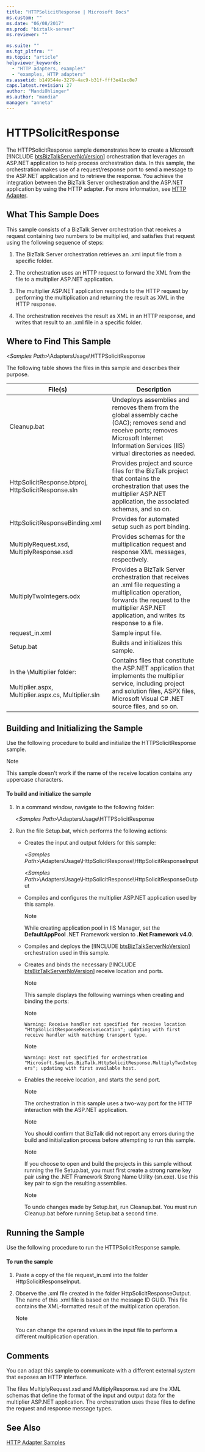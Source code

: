 ```yaml
---
title: "HTTPSolicitResponse | Microsoft Docs"
ms.custom: ""
ms.date: "06/08/2017"
ms.prod: "biztalk-server"
ms.reviewer: ""

ms.suite: ""
ms.tgt_pltfrm: ""
ms.topic: "article"
helpviewer_keywords: 
  - "HTTP adapters, examples"
  - "examples, HTTP adapters"
ms.assetid: b149544e-3279-4ac9-b31f-fff3e41ec8e7
caps.latest.revision: 27
author: "MandiOhlinger"
ms.author: "mandia"
manager: "anneta"
---
```

# HTTPSolicitResponse
The HTTPSolicitResponse sample demonstrates how to create a Microsoft [!INCLUDE [btsBizTalkServerNoVersion](../includes/btsbiztalkservernoversion-md.md)] orchestration that leverages an ASP.NET application to help process orchestration data. In this sample, the orchestration makes use of a request/response port to send a message to the ASP.NET application and to retrieve the response. You achieve the integration between the BizTalk Server orchestration and the ASP.NET application by using the HTTP adapter. For more information, see [HTTP Adapter](../core/http-adapter.md).  
  
## What This Sample Does  
 This sample consists of a BizTalk Server orchestration that receives a request containing two numbers to be multiplied, and satisfies that request using the following sequence of steps:  
  
1.  The BizTalk Server orchestration retrieves an .xml input file from a specific folder.  
  
2.  The orchestration uses an HTTP request to forward the XML from the file to a multiplier ASP.NET application.  
  
3.  The multiplier ASP.NET application responds to the HTTP request by performing the multiplication and returning the result as XML in the HTTP response.  
  
4.  The orchestration receives the result as XML in an HTTP response, and writes that result to an .xml file in a specific folder.  
  
## Where to Find This Sample  
 \<*Samples Path*\>\AdaptersUsage\HTTPSolicitResponse  
  
 The following table shows the files in this sample and describes their purpose.  
  
|File(s)|Description|  
|---------------|-----------------|  
|Cleanup.bat|Undeploys assemblies and removes them from the global assembly cache (GAC); removes send and receive ports; removes Microsoft Internet Information Services (IIS) virtual directories as needed.|  
|HttpSolicitResponse.btproj, HttpSolicitResponse.sln|Provides project and source files for the BizTalk project that contains the orchestration that uses the multiplier ASP.NET application, the associated schemas, and so on.|  
|HttpSolicitResponseBinding.xml|Provides for automated setup such as port binding.|  
|MultiplyRequest.xsd, MultiplyResponse.xsd|Provides schemas for the multiplication request and response XML messages, respectively.|  
|MultiplyTwoIntegers.odx|Provides a BizTalk Server orchestration that receives an .xml file requesting a multiplication operation, forwards the request to the multiplier ASP.NET application, and writes its response to a file.|  
|request_in.xml|Sample input file.|  
|Setup.bat|Builds and initializes this sample.|  
|In the \Multiplier folder:<br /><br /> Multiplier.aspx, Multiplier.aspx.cs, Multiplier.sln|Contains files that constitute the ASP.NET application that implements the multiplier service, including project and solution files, ASPX files, Microsoft Visual C# .NET source files, and so on.|  
  
## Building and Initializing the Sample  
 Use the following procedure to build and initialize the HTTPSolicitResponse sample.  
  
> [!NOTE]
>  This sample doesn't work if the name of the receive location contains any uppercase characters.  
  
#### To build and initialize the sample  
  
1. In a command window, navigate to the following folder:  
  
    \<*Samples Path*\>\AdaptersUsage\HTTPSolicitResponse  
  
2. Run the file Setup.bat, which performs the following actions:  
  
   - Creates the input and output folders for this sample:  
  
      \<*Samples Path*\>\AdaptersUsage\HttpSolicitResponse\HttpSolicitResponseInput  
  
      \<*Samples Path*\>\AdaptersUsage\HttpSolicitResponse\HttpSolicitResponseOutput  
  
   - Compiles and configures the multiplier ASP.NET application used by this sample.  
  
     > [!NOTE]
     >  While creating application pool in IIS Manager, set the **DefaultAppPool** .NET Framework version to **.Net Framework v4.0**.  
  
   - Compiles and deploys the [!INCLUDE [btsBizTalkServerNoVersion](../includes/btsbiztalkservernoversion-md.md)] orchestration used in this sample.  
  
   - Creates and binds the necessary [!INCLUDE [btsBizTalkServerNoVersion](../includes/btsbiztalkservernoversion-md.md)] receive location and ports.  
  
     > [!NOTE]
     >  This sample displays the following warnings when creating and binding the ports:  
  
     > [!NOTE]
     >  `Warning: Receive handler not specified for receive location "HttpSolicitResponseReceiveLocation"; updating with first receive handler with matching transport type.`  
  
     > [!NOTE]
     >  `Warning: Host not specified for orchestration "Microsoft.Samples.BizTalk.HttpSolicitResponse.MultiplyTwoIntegers"; updating with first available host.`  
  
   - Enables the receive location, and starts the send port.  
  
     > [!NOTE]
     >  The orchestration in this sample uses a two-way port for the HTTP interaction with the ASP.NET application.  
  
     > [!NOTE]
     >  You should confirm that BizTalk did not report any errors during the build and initialization process before attempting to run this sample.  
  
     > [!NOTE]
     >  If you choose to open and build the projects in this sample without running the file Setup.bat, you must first create a strong name key pair using the .NET Framework Strong Name Utility (sn.exe). Use this key pair to sign the resulting assemblies.  
  
     > [!NOTE]
     >  To undo changes made by Setup.bat, run Cleanup.bat. You must run Cleanup.bat before running Setup.bat a second time.  
  
## Running the Sample  
 Use the following procedure to run the HTTPSolicitResponse sample.  
  
#### To run the sample  
  
1.  Paste a copy of the file request_in.xml into the folder HttpSolicitResponseInput.  
  
2.  Observe the .xml file created in the folder HttpSolicitResponseOutput. The name of this .xml file is based on the message ID GUID. This file contains the XML-formatted result of the multiplication operation.  
  
    > [!NOTE]
    >  You can change the operand values in the input file to perform a different multiplication operation.  
  
## Comments  
 You can adapt this sample to communicate with a different external system that exposes an HTTP interface.  
  
 The files MultiplyRequest.xsd and MultiplyResponse.xsd are the XML schemas that define the format of the input and output data for the multiplier ASP.NET application. The orchestration uses these files to define the request and response message types.  
  
## See Also  
 [HTTP Adapter Samples](../core/http-adapter-samples.md)